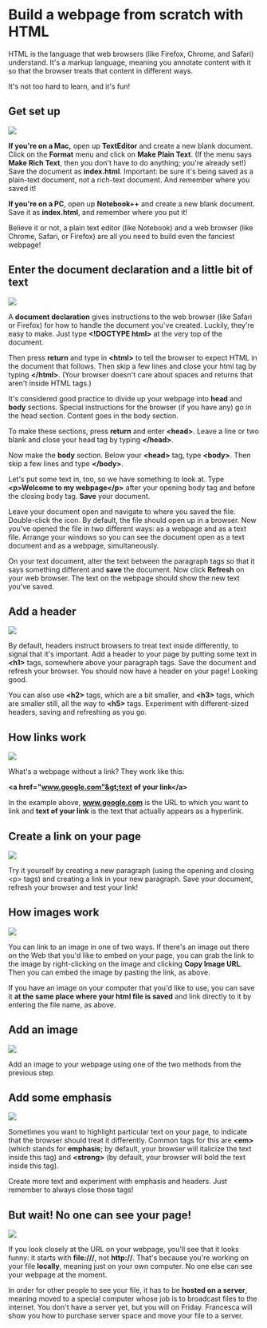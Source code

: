Build a webpage from scratch with HTML
======================================

HTML is the language that web browsers (like Firefox, Chrome, and
Safari) understand. It's a markup language, meaning you annotate content
with it so that the browser treats that content in different ways.

It's not too hard to learn, and it's fun!

Get set up
----------

![](html_tutorial/media/ssimage1.png)

**If you're on a Mac,** open up **TextEditor** and create a new blank
document. Click on the **Format** menu and click on **Make Plain Text**.
(If the menu says **Make Rich Text**, then you don't have to do
anything; you're already set!) Save the document as **index.html**.
Important: be sure it's being saved as a plain-text document, not a
rich-text document. And remember where you saved it!

**If you're on a PC**, open up **Notebook++** and create a new blank
document. Save it as **index.html**, and remember where you put it!

Believe it or not, a plain text editor (like Notebook) and a web browser
(like Chrome, Safari, or Firefox) are all you need to build even the
fanciest webpage!

Enter the document declaration and a little bit of text
-------------------------------------------------------

![](html_tutorial/media/ssimage2.png)

A **document declaration** gives instructions to the web browser (like
Safari or Firefox) for how to handle the document you've created.
Luckily, they're easy to make. Just type **&lt;!DOCTYPE html&gt;** at
the very top of the document.

Then press **return** and type in **&lt;html&gt;** to tell the browser
to expect HTML in the document that follows. Then skip a few lines and
close your html tag by typing **&lt;/html&gt;**. (Your browser doesn't
care about spaces and returns that aren't inside HTML tags.)

It's considered good practice to divide up your webpage into **head**
and **body** sections. Special instructions for the browser (if you have
any) go in the head section. Content goes in the body section.

To make these sections, press **return** and enter **&lt;head&gt;**.
Leave a line or two blank and close your head tag by typing
**&lt;/head&gt;**.

Now make the **body** section. Below your **&lt;head&gt;** tag, type
**&lt;body&gt;**. Then skip a few lines and type **&lt;/body&gt;**.

Let's put some text in, too, so we have something to look at. Type
**&lt;p&gt;Welcome to my webpage&lt;/p&gt;** after your opening body tag
and before the closing body tag. **Save** your document.

Leave your document open and navigate to where you saved the file.
Double-click the icon. By default, the file should open up in a browser.
Now you've opened the file in two different ways: as a webpage and as a
text file. Arrange your windows so you can see the document open as a
text document and as a webpage, simultaneously.

On your text document, alter the text between the paragraph tags so that
it says something different and **save** the document. Now click
**Refresh** on your web browser. The text on the webpage should show the
new text you've saved.

Add a header
------------

![](html_tutorial/media/ssimage3.png)

By default, headers instruct browsers to treat text inside differently,
to signal that it's important. Add a header to your page by putting some
text in **&lt;h1&gt;** tags, somewhere above your paragraph tags. Save
the document and refresh your browser. You should now have a header on
your page! Looking good.

You can also use **&lt;h2&gt;** tags, which are a bit smaller, and
**&lt;h3&gt;** tags, which are smaller still, all the way to
**&lt;h5&gt;** tags. Experiment with different-sized headers, saving and
refreshing as you go.

How links work
--------------

![](html_tutorial/media/ssimage4.png)

What's a webpage without a link? They work like this:

**&lt;a href="www.google.com"&gt;text of your link&lt;/a&gt;**

In the example above, **www.google.com** is the URL to which you want to
link and **text of your link** is the text that actually appears as a
hyperlink.

Create a link on your page
--------------------------

![](html_tutorial/media/ssimage5.png)

Try it yourself by creating a new paragraph (using the opening and
closing &lt;p&gt; tags) and creating a link in your new paragraph. Save
your document, refresh your browser and test your link!

How images work
---------------

![](html_tutorial/media/ssimage6.png)

You can link to an image in one of two ways. If there's an image out
there on the Web that you'd like to embed on your page, you can grab the
link to the image by right-clicking on the image and clicking **Copy
Image URL**. Then you can embed the image by pasting the link, as above.

If you have an image on your computer that you'd like to use, you can
save it **at the same place where your html file is saved** and link
directly to it by entering the file name, as above.

Add an image
------------

![](html_tutorial/media/ssimage7.png)

Add an image to your webpage using one of the two methods from the
previous step.

Add some emphasis
-----------------

![](html_tutorial/media/ssimage8.png)

Sometimes you want to highlight particular text on your page, to
indicate that the browser should treat it differently. Common tags for
this are **&lt;em&gt;** (which stands for **emphasis**; by default, your
browser will italicize the text inside this tag) and **&lt;strong&gt;**
(by default, your browser will bold the text inside this tag).

Create more text and experiment with emphasis and headers. Just remember
to always close those tags!

But wait! No one can see your page!
-----------------------------------

![](html_tutorial/media/ssimage9.png)

If you look closely at the URL on your webpage, you'll see that it looks
funny: it starts with **file:///**, not **http://**. That's because
you're working on your file **locally**, meaning just on your own
computer. No one else can see your webpage at the moment.

In order for other people to see your file, it has to be **hosted on a
server**, meaning moved to a special computer whose job is to broadcast
files to the internet. You don't have a server yet, but you will on
Friday. Francesca will show you how to purchase server space and move
your file to a server.
